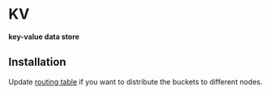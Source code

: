 # KV

**key-value data store**

## Installation
Update [routing table](config/config.exs) if you want to distribute the buckets
 to different nodes.